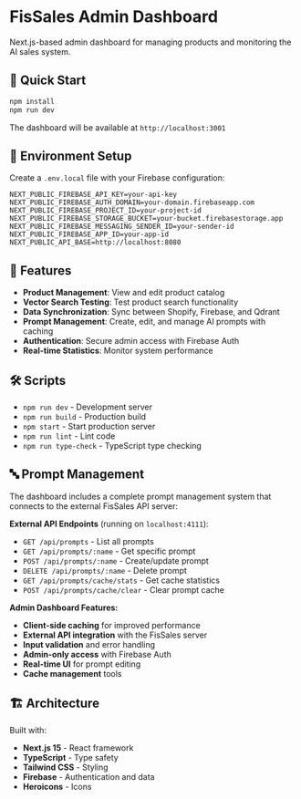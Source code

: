 # FisSales Admin Dashboard

Next.js-based admin dashboard for managing products and monitoring the AI sales system.

## 🚀 Quick Start

```bash
npm install
npm run dev
```

The dashboard will be available at `http://localhost:3001`

## 🔧 Environment Setup

Create a `.env.local` file with your Firebase configuration:

```env
NEXT_PUBLIC_FIREBASE_API_KEY=your-api-key
NEXT_PUBLIC_FIREBASE_AUTH_DOMAIN=your-domain.firebaseapp.com
NEXT_PUBLIC_FIREBASE_PROJECT_ID=your-project-id
NEXT_PUBLIC_FIREBASE_STORAGE_BUCKET=your-bucket.firebasestorage.app
NEXT_PUBLIC_FIREBASE_MESSAGING_SENDER_ID=your-sender-id
NEXT_PUBLIC_FIREBASE_APP_ID=your-app-id
NEXT_PUBLIC_API_BASE=http://localhost:8080
```

## 📱 Features

- **Product Management**: View and edit product catalog
- **Vector Search Testing**: Test product search functionality
- **Data Synchronization**: Sync between Shopify, Firebase, and Qdrant
- **Prompt Management**: Create, edit, and manage AI prompts with caching
- **Authentication**: Secure admin access with Firebase Auth
- **Real-time Statistics**: Monitor system performance

## 🛠️ Scripts

- `npm run dev` - Development server
- `npm run build` - Production build
- `npm start` - Start production server
- `npm run lint` - Lint code
- `npm run type-check` - TypeScript type checking

## 🔤 Prompt Management

The dashboard includes a complete prompt management system that connects to the external FisSales API server:

**External API Endpoints** (running on `localhost:4111`):
- `GET /api/prompts` - List all prompts
- `GET /api/prompts/:name` - Get specific prompt
- `POST /api/prompts/:name` - Create/update prompt
- `DELETE /api/prompts/:name` - Delete prompt
- `GET /api/prompts/cache/stats` - Get cache statistics
- `POST /api/prompts/cache/clear` - Clear prompt cache

**Admin Dashboard Features:**
- **Client-side caching** for improved performance
- **External API integration** with the FisSales server
- **Input validation** and error handling
- **Admin-only access** with Firebase Auth
- **Real-time UI** for prompt editing
- **Cache management** tools

## 🏗️ Architecture

Built with:
- **Next.js 15** - React framework
- **TypeScript** - Type safety
- **Tailwind CSS** - Styling
- **Firebase** - Authentication and data
- **Heroicons** - Icons
